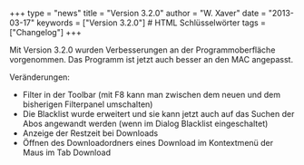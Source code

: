 +++
type = "news"
title = "Version 3.2.0"
author = "W. Xaver"
date = "2013-03-17"
keywords = ["Version 3.2.0"] # HTML Schlüsselwörter
tags = ["Changelog"]
+++

Mit Version 3.2.0 wurden Verbesserungen an der Programmoberfläche vorgenommen. Das Programm ist jetzt auch besser an den MAC angepasst.


Veränderungen:

- Filter in der Toolbar (mit F8 kann man zwischen dem neuen und dem bisherigen Filterpanel umschalten)
- Die Blacklist wurde erweitert und sie kann jetzt auch auf das Suchen der Abos angewandt werden (wenn im Dialog Blacklist eingeschaltet)
- Anzeige der Restzeit bei Downloads
- Öffnen des Downloadordners eines Download im Kontextmenü der Maus im Tab Download 